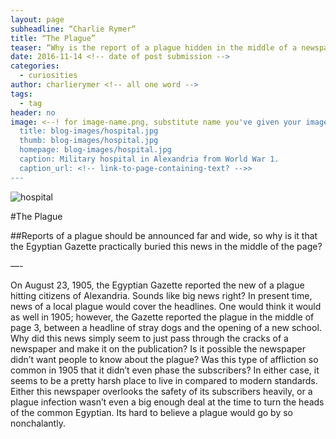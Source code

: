 ```yaml
---
layout: page
subheadline: “Charlie Rymer“
title: “The Plague”
teaser: “Why is the report of a plague hidden in the middle of a newspaper? Find out why.”
date: 2016-11-14 <!-- date of post submission -->
categories:
  - curiosities
author: charlierymer <!-- all one word -->
tags:
  - tag
header: no
image: <--! for image-name.png, substitute name you've given your image file -->
  title: blog-images/hospital.jpg
  thumb: blog-images/hospital.jpg
  homepage: blog-images/hospital.jpg
  caption: Military hospital in Alexandria from World War 1.
  caption_url: <!-- link-to-page-containing-text? -->>
---
```


![hospital](https://github.com/dig-eg-gaz/dig-eg-gaz.github.io/blob/master/images/blog-images/hospital.jpg)

#The Plague

##Reports of a plague should be announced far and wide, so why is it that the Egyptian Gazette practically buried this news in the middle of the page?

—-

On August 23, 1905, the Egyptian Gazette reported the new of a plague hitting citizens of Alexandria.  Sounds like big news right? In present time, news of a local plague would cover the headlines.  One would think it would as well in 1905; however, the Gazette reported the plague in the middle of page 3, between a headline of stray dogs and the opening of a new school.  Why did this news simply seem to just pass through the cracks of a newspaper and make it on the publication?  Is it possible the newspaper didn’t want people to know about the plague? Was this type of affliction so common in 1905 that it didn’t even phase the subscribers? In either case, it seems to be a pretty harsh place to live in compared to modern standards.  Either this newspaper overlooks the safety of its subscribers heavily, or a plague infection wasn’t even a big enough deal at the time to turn the heads of the common Egyptian.  Its hard to believe a plague would go by so nonchalantly.

